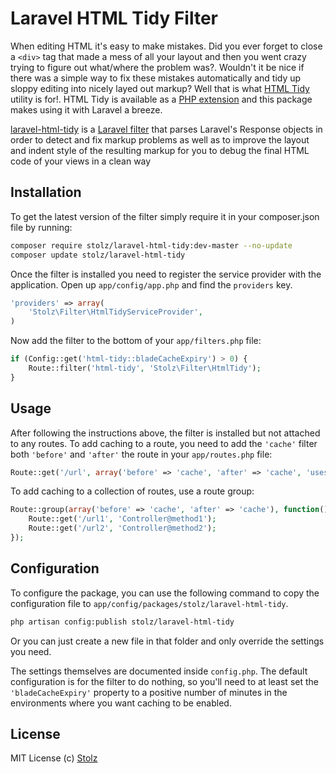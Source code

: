 # Laravel HTML Tidy Filter

When editing HTML it's easy to make mistakes. Did you ever forget to close a `<div>` tag that made a mess of all your layout and then you went crazy trying to figure out what/where the problem was?. Wouldn't it be nice if there was a simple way to fix these mistakes automatically and tidy up sloppy editing into nicely layed out markup? Well that is what [HTML Tidy](http://www.w3.org/People/Raggett/tidy/) utility is for!. HTML Tidy is available as a [PHP extension](http://www.php.net/manual/en/book.tidy.php) and this package makes using it with Laravel a breeze.


[laravel-html-tidy](https://github.com/Stolz/laravel-html-tidy) is a [Laravel filter](http://laravel.com/docs/routing#route-filters) that parses Laravel's Response objects in order to detect and fix markup problems as well as to improve the layout and indent style of the resulting markup for you to debug the final HTML code of your views in a clean way




Installation
------------
To get the latest version of the filter simply require it in your composer.json file by running:

```bash
composer require stolz/laravel-html-tidy:dev-master --no-update
composer update stolz/laravel-html-tidy
```

Once the filter is installed you need to register the service provider with the application.
Open up `app/config/app.php` and find the `providers` key.

```php
'providers' => array(
    'Stolz\Filter\HtmlTidyServiceProvider',
)
```

Now add the filter to the bottom of your `app/filters.php` file:

```php
if (Config::get('html-tidy::bladeCacheExpiry') > 0) {
    Route::filter('html-tidy', 'Stolz\Filter\HtmlTidy');
}
```



Usage
-----

After following the instructions above, the filter is installed but not attached to any routes. To add caching to a
route, you need to add the `'cache'` filter both `'before'` and `'after'` the route in your `app/routes.php` file:

```php
Route::get('/url', array('before' => 'cache', 'after' => 'cache', 'uses' => 'Controller@method'));
```

To add caching to a collection of routes, use a route group:

```php
Route::group(array('before' => 'cache', 'after' => 'cache'), function() {
    Route::get('/url1', 'Controller@method1');
    Route::get('/url2', 'Controller@method2');
});
```


Configuration
-------------

To configure the package, you can use the following command to copy the configuration file to
`app/config/packages/stolz/laravel-html-tidy`.

```sh
php artisan config:publish stolz/laravel-html-tidy
```

Or you can just create a new file in that folder and only override the settings you need.

The settings themselves are documented inside `config.php`. The default configuration is for the filter to do nothing,
so you'll need to at least set the `'bladeCacheExpiry'` property to a positive number of minutes in the environments
where you want caching to be enabled.



License
-------

MIT License
(c) [Stolz](https://github.com/Stolz)
